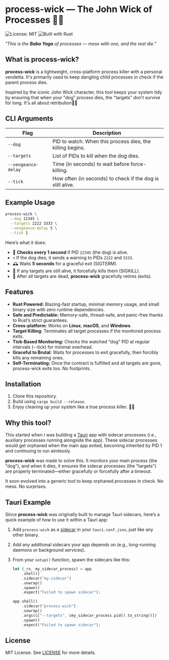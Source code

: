 # process-wick — The John Wick of Processes 💼🔫

![License: MIT](https://img.shields.io/badge/License-MIT-yellow.svg)
![Built with Rust](https://img.shields.io/badge/Rust-🦀-orange)

_"This is the **Baba Yaga** of processes — mess with one, and the rest die."_

## What is **process-wick**?

**process-wick** is a lightweight, cross-platform process killer with a personal vendetta. It's primarily used to keep dangling child processes in check if the parent process dies.

Inspired by the iconic John Wick character, this tool keeps your system tidy by ensuring that when your "dog" process dies, the "targets" don’t survive for long. It's all about retribution🖤💥

## CLI Arguments

| Flag                | Description                                                                 |
|---------------------|-----------------------------------------------------------------------------|
| `--dog`             | PID to watch. When this process dies, the killing begins.                   |
| `--targets`         | List of PIDs to kill when the dog dies.                                     |
| `--vengeance-delay` | Time (in seconds) to wait before force-killing.                             |
| `--tick`            | How often (in seconds) to check if the dog is still alive.                  |

## Example Usage

```bash
process-wick \
  --dog 12345 \
  --targets 2222 3333 \
  --vengeance-delay 5 \
  --tick 1
```

Here’s what it does:

- 🔁 **Checks every 1 second** if PID `12345` (the dog) is alive.
- 💀 If the dog dies, it sends a warning to PIDs `2222` and `3333`.
- 🕰️ Waits **5 seconds** for a graceful exit (SIGTERM).
- 🔪 If any targets are still alive, it forcefully kills them (SIGKILL).
- 🧘 After all targets are dead, **process-wick** gracefully retires (exits).

## Features

- **Rust Powered:** Blazing-fast startup, minimal memory usage, and small binary size with zero runtime dependencies.
- **Safe and Predictable:** Memory-safe, thread-safe, and panic-free thanks to Rust’s strict guarantees.
- **Cross-platform**: Works on **Linux**, **macOS**, and **Windows**.
- **Target Killing**: Terminates all target processes if the monitored process exits.
- **Tick-Based Monitoring:** Checks the watched "dog" PID at regular intervals (--tick) for minimal overhead.
- **Graceful to Brutal**: Waits for processes to exit gracefully, then forcibly kills any remaining ones.
- **Self-Terminating:** Once the contract is fulfilled and all targets are gone, process-wick exits too. No footprints.

## Installation

1. Clone this repository.
2. Build using `cargo build --release`.
3. Enjoy cleaning up your system like a true process killer. 💼🔫

## Why this tool?

This started when I was building a [Tauri](https://tauri.app/) app with sidecar processes (i.e., auxiliary processes running alongside the app). These sidecar processes would get orphaned when the main app exited, becoming inherited by PID 1 and continuing to run aimlessly.

**process-wick** was made to solve this. It monitors your main process (the "dog"), and when it dies, it ensures the sidecar processes (the "targets") are properly terminated—either gracefully or forcefully after a timeout.

It soon evolved into a generic tool to keep orphaned processes in check. No mess. No surprises.

## Tauri Example

Since **process-wick** was originally built to manage Tauri sidecars, here’s a quick example of how to use it within a Tauri app:

1. Add `process-wick` as a [sidecar](https://v2.tauri.app/develop/sidecar/) in your `tauri.conf.json`, just like any other binary.
2. Add any additional sidecars your app depends on (e.g., long-running daemons or background services).
3. From your `setup()` function, spawn the sidecars like this:

   ```rs
   let (_rx, my_sidecar_process) = app
       .shell()
       .sidecar("my-sidecar")
       .unwrap()
       .spawn()
       .expect("Failed to spawn sidecar");

   app.shell()
       .sidecar("process-wick")
       .unwrap()
       .args(&["--targets", &my_sidecar_process.pid().to_string()])
       .spawn()
       .expect("Failed to spawn sidecar");
   ```

## License

MIT License. See [LICENSE](LICENSE) for more details.
